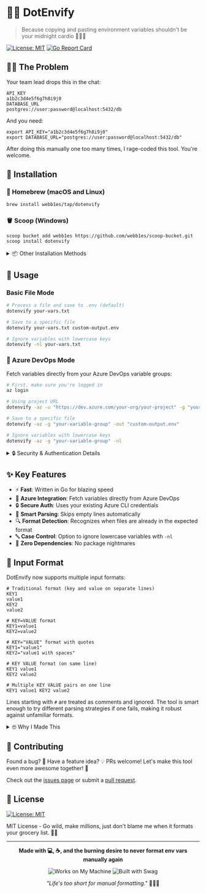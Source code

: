 # 🧙‍♂️ DotEnvify

> Because copying and pasting environment variables shouldn't be your midnight cardio 🏃‍♂️💨

[![License: MIT](https://img.shields.io/badge/License-MIT-yellow.svg)](https://opensource.org/licenses/MIT)
[![Go Report Card](https://goreportcard.com/badge/github.com/webb1es/dotenvify)](https://goreportcard.com/report/github.com/webb1es/dotenvify)

## 🤦‍♂️ The Problem

Your team lead drops this in the chat:

```
API_KEY
a1b2c3d4e5f6g7h8i9j0
DATABASE_URL
postgres://user:password@localhost:5432/db
```

And you need:

```
export API_KEY="a1b2c3d4e5f6g7h8i9j0"
export DATABASE_URL="postgres://user:password@localhost:5432/db"
```

After doing this manually one too many times, I rage-coded this tool. You're welcome.

## 🚀 Installation

### 🍺 Homebrew (macOS and Linux)

```bash
brew install webb1es/tap/dotenvify
```

### 🪣 Scoop (Windows)

```bash
scoop bucket add webb1es https://github.com/webb1es/scoop-bucket.git
scoop install dotenvify
```

<details>
<summary>📦 Other Installation Methods</summary>

#### Direct Download
Download the latest release from the [GitHub Releases page](https://github.com/webb1es/dotenvify/releases).

#### Build from Source
```bash
git clone https://github.com/webb1es/dotenvify.git
cd dotenvify
go build -o dotenvify dotenvify.go
sudo mv dotenvify /usr/local/bin/
```
</details>

## 🔮 Usage

### Basic File Mode

```bash
# Process a file and save to .env (default)
dotenvify your-vars.txt

# Save to a specific file
dotenvify your-vars.txt custom-output.env

# Ignore variables with lowercase keys
dotenvify -nl your-vars.txt
```

### 🚀 Azure DevOps Mode

Fetch variables directly from your Azure DevOps variable groups:

```bash
# First, make sure you're logged in
az login

# Using project URL
dotenvify -az -u "https://dev.azure.com/your-org/your-project" -g "your-variable-group"

# Save to a specific file
dotenvify -az -g "your-variable-group" -out "custom-output.env"

# Ignore variables with lowercase keys
dotenvify -az -g "your-variable-group" -nl
```

<details>
<summary>🔒 Security & Authentication Details</summary>

DotEnvify uses your existing Azure CLI authentication:
- No credentials stored or handled by the tool
- Tokens are used only in memory
- Respects your organization's security policies (including MFA)

Just make sure you're logged in with `az login` before running the tool.
</details>

## ✨ Key Features

- ⚡ **Fast**: Written in Go for blazing speed
- 🔄 **Azure Integration**: Fetch variables directly from Azure DevOps
- 🔒 **Secure Auth**: Uses your existing Azure CLI credentials
- 🧹 **Smart Parsing**: Skips empty lines automatically
- 🔍 **Format Detection**: Recognizes when files are already in the expected format
- 🔤 **Case Control**: Option to ignore lowercase variables with `-nl`
- 👻 **Zero Dependencies**: No package nightmares

## 📝 Input Format

DotEnvify now supports multiple input formats:

```
# Traditional format (key and value on separate lines)
KEY1
value1
KEY2
value2

# KEY=VALUE format
KEY1=value1
KEY2=value2

# KEY="VALUE" format with quotes
KEY1="value1"
KEY2="value1 with spaces"

# KEY VALUE format (on same line)
KEY1 value1
KEY2 value2

# Multiple KEY VALUE pairs on one line
KEY1 value1 KEY2 value2
```

Lines starting with `#` are treated as comments and ignored. The tool is smart enough to try different parsing strategies if one fails, making it robust against unfamiliar formats.

<details>
<summary>🤓 Why I Made This</summary>

Because those precious minutes you spend formatting env vars could be spent on:
- Actually coding something cool
- Optimizing your coffee brewing technique
- Staring at the wall contemplating your life choices
</details>

## 🔧 Contributing

Found a bug? 🐛 Have a feature idea? 💡 PRs welcome! Let's make this tool even more awesome together! 🚀

Check out the [issues page](https://github.com/webb1es/dotenvify/issues) or submit a [pull request](https://github.com/webb1es/dotenvify/pulls).

## 📄 License

[![License: MIT](https://img.shields.io/badge/License-MIT-yellow.svg)](https://opensource.org/licenses/MIT)

MIT License - Go wild, make millions, just don't blame me when it formats your grocery list. 🛒📝

---

<div align="center">

**Made with 💻, ☕, and the burning desire to never format env vars manually again**

![Works on My Machine](https://forthebadge.com/images/badges/works-on-my-machine.svg)
![Built with Swag](https://forthebadge.com/images/badges/built-with-swag.svg)

*"Life's too short for manual formatting."* 🧙‍♂️✨

</div>
